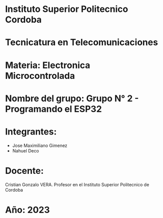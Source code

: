 # Instituto Superior Politecnico Cordoba

# Tecnicatura en Telecomunicaciones

# Materia: Electronica Microcontrolada

# Nombre del grupo: Grupo N° 2 - Programando el ESP32

# Integrantes: 

* Jose Maximiliano Gimenez <a href="https://github.com/Maxg8704"></a>
* Nahuel Deco              <a href="https://github.com/NahuelDe"></a> 

# Docente: 

Cristian Gonzalo VERA. Profesor en el Instituto Superior Politecnico de Cordoba 
<a href="https://github.com/Gona79"></a>

# Año: 2023

